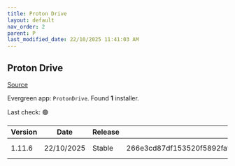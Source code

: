 ```yaml
---
title: Proton Drive
layout: default
nav_order: 2
parent: P
last_modified_date: 22/10/2025 11:41:03 AM
---
```


## Proton Drive

[Source](https://proton.me/drive/)

Evergreen app: `ProtonDrive`. Found **1** installer.

Last check: 🟢

| Version | Date       | Release | Sha512                                                                                                                           | Type | URI                                                                                                                                                                                |
| ------- | ---------- | ------- | -------------------------------------------------------------------------------------------------------------------------------- | ---- | ---------------------------------------------------------------------------------------------------------------------------------------------------------------------------------- |
| 1.11.6  | 22/10/2025 | Stable  | 266e3cd87df153520f5892fafa575734b56ffdeb7f66828436b65d82c359fbe6532f337d9a38dfc848ed6cf38ac3e242945d4bf9ad7981bb5f3cb9f67cda0d6f | exe  | [https://proton.me/download/drive/windows/1.11.6/x64/Proton%20Drive%20Setup%201.11.6.exe](https://proton.me/download/drive/windows/1.11.6/x64/Proton%20Drive%20Setup%201.11.6.exe) |
